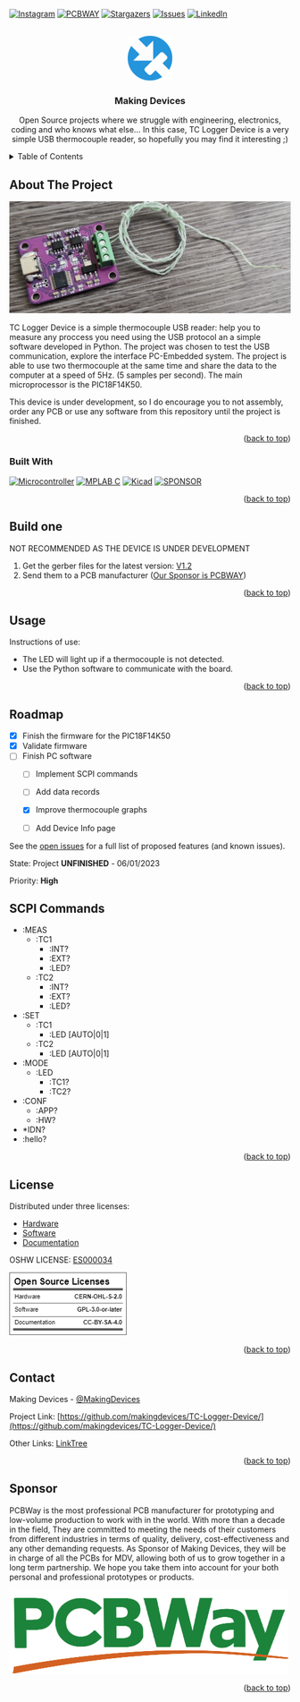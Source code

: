 <!-- Improved compatibility of back to top link: See: https://github.com/othneildrew/Best-README-Template/pull/73 -->
<a name="readme-top"></a>
<!--
*** Thanks for checking out the Best-README-Template. If you have a suggestion
*** that would make this better, please fork the repo and create a pull request
*** or simply open an issue with the tag "enhancement".
*** Don't forget to give the project a star!
*** Thanks again! Now go create something AMAZING! :D
-->



<!-- PROJECT SHIELDS -->
<!--
*** I'm using markdown "reference style" links for readability.
*** Reference links are enclosed in brackets [ ] instead of parentheses ( ).
*** See the bottom of this document for the declaration of the reference variables
*** for contributors-url, forks-url, etc. This is an optional, concise syntax you may use.
*** https://www.markdownguide.org/basic-syntax/#reference-style-links
-->
[![Instagram][ig-shield]][ig-url]
[![PCBWAY][sponsor-shield]][sponsor-url]
[![Stargazers][stars-shield]][stars-url]
[![Issues][issues-shield]][issues-url]
[![LinkedIn][linkedin-shield]][linkedin-url]



<!-- PROJECT LOGO -->
<br />
<div align="center">
  <a href="https://makingdevices.com/links/">
    <img src="images/logo.png" alt="Logo" width="80" height="80">
  </a>

<h3 align="center">Making Devices</h3>

  <p align="center">
    Open Source projects where we struggle with engineering, electronics, coding and who knows what else... In this case, TC Logger Device is a very simple USB thermocouple reader, so hopefully you may find it interesting ;)
  </p>
</div>



<!-- TABLE OF CONTENTS -->
<details>
  <summary>Table of Contents</summary>
  <ol>
    <li>
      <a href="#about-the-project">About The Project</a>
      <ul>
        <li><a href="#built-with">Built With</a></li>
      </ul>
    </li>
    <li>
      <a href="#Build-one">Build one</a>
      <ul>
      </ul>
    </li>
    <li><a href="#usage">Usage</a></li>
    <li><a href="#roadmap">Roadmap</a></li>
    <li><a href="#license">License</a></li>
    <li><a href="#contact">Contact</a></li>
    <li><a href="#Sponsor">Sponsor</a></li>
  </ol>
</details>



<!-- ABOUT THE PROJECT -->
## About The Project

[![Bytes Counter Shot][product-screenshot]](https://makingdevices.com/TCLogger-Device)

TC Logger Device is a simple thermocouple USB reader: help you to measure any proccess you need using the USB protocol an a simple software developed in Python. The project was chosen to test the USB communication, explore the interface PC-Embedded system. The project is able to use two thermocouple at the same time and share the data to the computer at a speed of 5Hz. (5 samples per second). The main microprocessor is the PIC18F14K50.

This device is under development, so I do encourage you to not assembly, order any PCB or use any software from this repository until the project is finished.

<p align="right">(<a href="#readme-top">back to top</a>)</p>

### Built With

[![Microcontroller][PIC]][PIC-url]
[![MPLAB C][MPLAB-C]][MPLAB-C-url]
[![Kicad][kicad-shield]][kicad-url]
[![SPONSOR][sponsor-icon]][sponsor-url]

<p align="right">(<a href="#readme-top">back to top</a>)</p>

<!-- GETTING STARTED -->

## Build one
NOT RECOMMENDED AS THE DEVICE IS UNDER DEVELOPMENT

1. Get the gerber files for the latest version: [V1.2](https://github.com/makingdevices/Thermo-device-logger/tree/main/Gerber/v1.2) 
2. Send them to a PCB manufacturer ([Our Sponsor is PCBWAY][sponsor-url])

<p align="right">(<a href="#readme-top">back to top</a>)</p>

<!-- USAGE EXAMPLES -->
## Usage

Instructions of use:

- The LED will light up if a thermocouple is not detected.
- Use the Python software to communicate with the board.

<p align="right">(<a href="#readme-top">back to top</a>)</p>

<!-- ROADMAP -->
## Roadmap

- [x] Finish the firmware for the PIC18F14K50
- [x] Validate firmware
- [ ] Finish PC software
    - [ ] Implement SCPI commands 
    - [ ] Add data records 
    - [X] Improve thermocouple graphs
    - [ ] Add Device Info page


See the [open issues](https://github.com/makingdevices/Thermo-device-logger/issues) for a full list of proposed features (and known issues).

State: Project <b>UNFINISHED</b> - 06/01/2023

Priority: <b>High</b>

<!-- SCPI -->
## SCPI Commands

- :MEAS  
  - :TC1
    - :INT?
    - :EXT?
    - :LED?
  - :TC2 
    - :INT?
    - :EXT?
    - :LED?
- :SET  
  - :TC1
    - :LED [AUTO|0|1] 
  - :TC2
    - :LED [AUTO|0|1] 
- :MODE   
  - :LED
    - :TC1?
    - :TC2?
- :CONF  
    - :APP?
    - :HW?
- *IDN?  
- :hello? 

<p align="right">(<a href="#readme-top">back to top</a>)</p>

<!-- LICENSE -->
## License

Distributed under three licenses:
- [Hardware](/License/HW_cern_ohl_s_v2.pdf)
- [Software](/License/SW_GPLv3.0.txt)
- [Documentation](/License/Documentation_CC-BY-SA-4.0.txt)

OSHW LICENSE: [ES000034](https://certification.oshwa.org/es000034.html)

[![GPL v3 License][license-shield]][license-url] 
<p align="right">(<a href="#readme-top">back to top</a>)</p>

<!-- CONTACT -->
## Contact

Making Devices - [@MakingDevices](https://www.instagram.com/makingdevices/)

Project Link: [https://github.com/makingdevices/TC-Logger-Device/](https://github.com/makingdevices/TC-Logger-Device/)

Other Links: [LinkTree](https://makingdevices.com/links/)


<p align="right">(<a href="#readme-top">back to top</a>)</p>

<!-- Sponsor -->
## Sponsor

PCBWay is the most professional PCB manufacturer for prototyping and low-volume production to work with in the world. With more than a decade in the field, They are committed to meeting the needs of their customers from different industries in terms of quality, delivery, cost-effectiveness and any other demanding requests. As Sponsor of Making Devices, they will be in charge of all the PCBs for MDV, allowing both of us to grow together in a long term partnership. We hope you take them into account for your both personal and professional prototypes or products.

[![Sponsor Shot][sponsor-screenshot]][sponsor-url]

<p align="right">(<a href="#readme-top">back to top</a>)</p>

<!-- MARKDOWN LINKS & IMAGES -->
<!-- https://www.markdownguide.org/basic-syntax/#reference-style-links -->
[contributors-shield]: https://img.shields.io/github/contributors/makingdevices/Thermo-device-logger.svg?style=for-the-badge
[contributors-url]: https://github.com/makingdevices/Thermo-device-logger/graphs/contributors
[forks-shield]: https://img.shields.io/github/forks/makingdevices/Thermo-device-logger.svg?style=for-the-badge
[forks-url]: https://github.com/makingdevices/Thermo-device-logger/network/members
[stars-shield]: https://img.shields.io/github/stars/makingdevices/Thermo-device-logger.svg?style=for-the-badge
[stars-url]: https://github.com/makingdevices/Thermo-device-logger/stargazers
[issues-shield]: https://img.shields.io/github/issues/makingdevices/Thermo-device-logger.svg?style=for-the-badge
[issues-url]: https://github.com/makingdevices/Thermo-device-logger/issues
[license-shield]: /images/license.png
[license-url]: https://github.com/makingdevices/Thermo-device-logger/tree/main/License
[linkedin-shield]: https://img.shields.io/badge/-LinkedIn-black.svg?style=for-the-badge&logo=linkedin&colorB=555
[linkedin-url]: https://www.linkedin.com/company/making-devices/
[sponsor-shield]: https://img.shields.io/badge/SPONSOR-PCBWAY-black.svg?style=for-the-badge&colorB=1200
[sponsor-url]: https://www.pcbway.com/?from=makingdevices
[sponsor-screenshot]: /images/PCB_sponsor.png
[product-screenshot]: images/screenshot.jpg
[PIC]: https://img.shields.io/badge/PIC18LF14K50-000000?style=for-the-badge
[PIC-url]: http://ww1.microchip.com/downloads/en/devicedoc/40001350f.pdf
[kicad-shield]: https://img.shields.io/badge/kicad-0b03fc?style=for-the-badge&logo=kicad&logoColor=white
[kicad-url]: https://www.kicad.org/
[YT-screenshot]: images/YT_assembly.PNG
[sponsor-icon]:  https://img.shields.io/badge/-PCBWAY-black.svg?style=for-the-badge&colorB=1200
[ig-shield]: https://img.shields.io/badge/instagram-a83297?style=for-the-badge&logo=instagram&logoColor=white
[ig-url]: https://www.instagram.com/makingdevices/
[MPLAB-C]: https://img.shields.io/badge/MPLAB%20C18-DD0031?style=for-the-badge&logo=C&logoColor=white
[MPLAB-C-url]: https://www.microchip.com/en-us/development-tool/SW006011
[Svelte.dev]: https://img.shields.io/badge/Svelte-4A4A55?style=for-the-badge&logo=svelte&logoColor=FF3E00
[Svelte-url]: https://svelte.dev/
[Laravel.com]: https://img.shields.io/badge/Laravel-FF2D20?style=for-the-badge&logo=laravel&logoColor=white
[Laravel-url]: https://laravel.com
[Bootstrap.com]: https://img.shields.io/badge/Bootstrap-563D7C?style=for-the-badge&logo=bootstrap&logoColor=white
[Bootstrap-url]: https://getbootstrap.com
[JQuery.com]: https://img.shields.io/badge/jQuery-0769AD?style=for-the-badge&logo=jquery&logoColor=white
[JQuery-url]: https://jquery.com 
